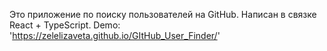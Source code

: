 Это приложение по поиску пользователей на GitHub. Написан в связке React + TypeScript.
Demo: 'https://zelelizaveta.github.io/GItHub_User_Finder/'
